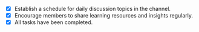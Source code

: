 - [x] Establish a schedule for daily discussion topics in the channel.
- [x] Encourage members to share learning resources and insights regularly.
- [x] All tasks have been completed.